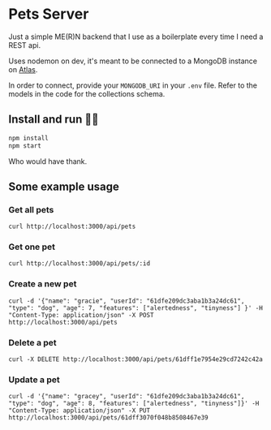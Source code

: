 # Pets Server

Just a simple ME(R)N backend that I use as a boilerplate every time I need a REST api.

Uses nodemon on dev, it's meant to be connected to a MongoDB instance on [Atlas](https://www.mongodb.com/atlas/database).

In order to connect, provide your `MONGODB_URI` in your `.env` file.
Refer to the models in the code for the collections schema.

## Install and run :running_woman:

```bash
npm install
npm start
```
Who would have thank.

## Some example usage

### Get all pets

`curl http://localhost:3000/api/pets`

### Get one pet

`curl http://localhost:3000/api/pets/:id`

### Create a new pet

`curl -d '{"name": "gracie", "userId": "61dfe209dc3aba1b3a24dc61", "type": "dog", "age": 7, "features": ["alertedness", "tinyness"] }' -H "Content-Type: application/json" -X POST http://localhost:3000/api/pets`

### Delete a pet

`curl -X DELETE http://localhost:3000/api/pets/61dff1e7954e29cd7242c42a`

### Update a pet
`curl -d '{"name": "gracey", "userId": "61dfe209dc3aba1b3a24dc61", "type": "dog", "age": 8, "features": ["alertedness", "tinyness"]}' -H "Content-Type: application/json" -X PUT http://localhost:3000/api/pets/61dff3070f048b8508467e39`
